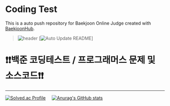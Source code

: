 # Coding Test
This is a auto push repository for Baekjoon Online Judge created with [BaekjoonHub](https://github.com/BaekjoonHub/BaekjoonHub).
> ![header](https://capsule-render.vercel.app/api?type=waving&color=auto&height=220&section=header&text=CodingTest&fontSize=60&animation=fadeIn&fontAlignY=38&desc=I'm%20Hyuk%20Jin!&descAlignY=58&descAlign=60)
[![Auto Update README](https://github.com/tony9402/baekjoon/actions/workflows/auto_update.yml/badge.svg)]<br>

# ❗️❗️백준 코딩테스트 / 프로그래머스 문제 및 소스코드❗️❗️

---------------------------------------------------------------------------------------------------------------------------------------

[![Solved.ac Profile](http://mazassumnida.wtf/api/v2/generate_badge?boj=motehy)](https://solved.ac/motehy/) &nbsp;&nbsp;&nbsp;
[![Anurag's GitHub stats](https://github-readme-stats.vercel.app/api?username=motehy)](https://github.com/motehy/github-readme-stats)<br><br>
